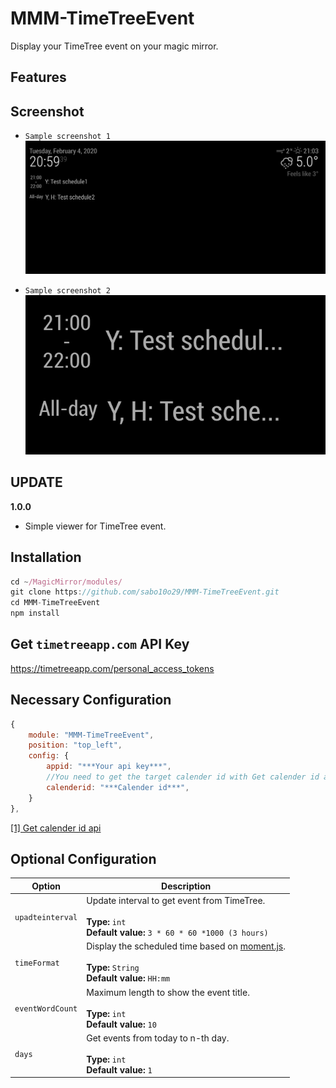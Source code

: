 # MMM-TimeTreeEvent
Display your TimeTree event on your magic mirror.

## Features

## Screenshot
- `Sample screenshot 1`  
![Screenshot](https://github.com/sabo10o29/MMM-TimeTreeEvent/blob/master/sc1.png)

- `Sample screenshot 2`  
![Screenshot](https://github.com/sabo10o29/MMM-TimeTreeEvent/blob/master/sc2.png)


## UPDATE
**1.0.0**
- Simple viewer for TimeTree event.

## Installation
```javascript
cd ~/MagicMirror/modules/
git clone https://github.com/sabo10o29/MMM-TimeTreeEvent.git
cd MMM-TimeTreeEvent
npm install
```

## Get `timetreeapp.com` API Key
https://timetreeapp.com/personal_access_tokens

## Necessary Configuration
```javascript
{
    module: "MMM-TimeTreeEvent",
    position: "top_left",
    config: {
        appid: "***Your api key***",
        //You need to get the target calender id with Get calender id api[1]
        calenderid: "***Calender id***",
    }
},
```
[[1] Get calender id api](https://developers.timetreeapp.com/ja/docs/api#get-calendarscalendar_id)  

## Optional Configuration

| Option               | Description
|--------------------- |-----------
| `upadteinterval`     | Update interval to get event from TimeTree.  <br><br>**Type:** `int` <br> **Default value:** `3 * 60 * 60 *1000 (3 hours)`
| `timeFormat`         | Display the scheduled time based on [moment.js](https://momentjs.com/docs/). <br><br>**Type:** `String` <br> **Default value:** `HH:mm`
| `eventWordCount`     | Maximum length to show the event title. <br><br>**Type:** `int` <br> **Default value:** `10`
| `days`               | Get events from today to n-th day. <br><br>**Type:** `int` <br> **Default value:** `1`

